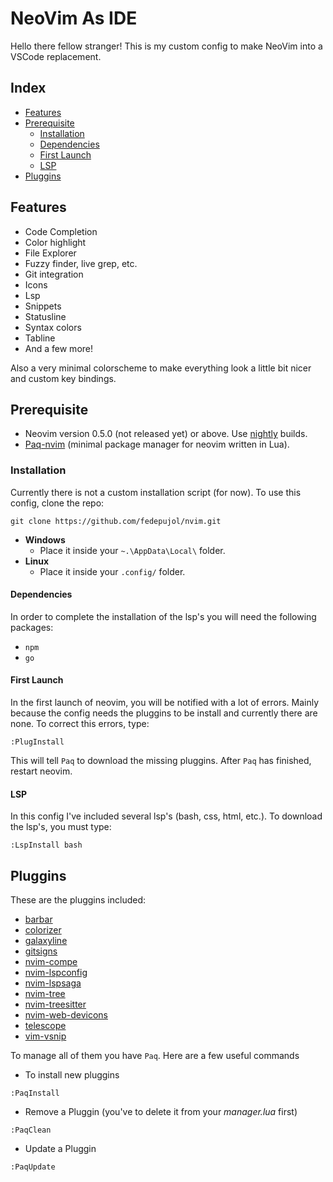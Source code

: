 # NeoVim As IDE
Hello there fellow stranger! This is my custom config to make NeoVim into a VSCode replacement. 

## Index
- [Features](#features)
- [Prerequisite](#prerequisite)
	- [Installation](#installation)
	- [Dependencies](#dependencies)
	- [First Launch](#first-launch)
	- [LSP](#lsp)
- [Pluggins](#pluggins)

## Features
- Code Completion
- Color highlight
- File Explorer
- Fuzzy finder, live grep, etc.
- Git integration
- Icons
- Lsp
- Snippets
- Statusline
- Syntax colors
- Tabline
- And a few more!

Also a very minimal colorscheme to make everything look a little bit nicer and custom key bindings.

## Prerequisite
- Neovim version 0.5.0 (not released yet) or above. Use [nightly](https://github.com/neovim/neovim/releases) builds.
- [Paq-nvim](https://github.com/savq/paq-nvim) (minimal package manager for neovim written in Lua).

### Installation
Currently there is not a custom installation script (for now). To use this config, clone the repo:

```
git clone https://github.com/fedepujol/nvim.git 
```

- **Windows**
	- Place it inside your `~.\AppData\Local\` folder.
- **Linux**
	- Place it inside your `.config/` folder.

#### Dependencies
In order to complete the installation of the lsp's you will need the following packages:
- `npm`
- `go`

#### First Launch
In the first launch of neovim, you will be notified with a lot of errors. Mainly because the config needs the pluggins to be install 
and currently there are none. To correct this errors, type:
```
:PlugInstall
```
This will tell `Paq` to download the missing pluggins. After `Paq` has finished, restart neovim.

#### LSP
In this config I've included several lsp's (bash, css, html, etc.). To download the lsp's, you must type:
```
:LspInstall bash
```

## Pluggins
These are the pluggins included:
- [barbar](https://github.com/romgrk/barbar.nvim)
- [colorizer](https://github.com/norcalli/nvim-colorizer.lua)
- [galaxyline](https://github.com/glepnir/galaxyline.nvim)
- [gitsigns](https://github.com/lewis6991/gitsigns.nvim)
- [nvim-compe](https://github.com/hrsh7th/nvim-compe)
- [nvim-lspconfig](https://github.com/kabouzeid/nvim-lspinstall)
- [nvim-lspsaga](https://github.com/glepnir/nvim-lspsaga)
- [nvim-tree](https://github.com/lewis6991/nvim-tree.lua)
- [nvim-treesitter](https://github.com/nvim-treesitter/nvim-treesitter)
- [nvim-web-devicons](https://github.com/norcalli/nvim-web-devicons)
- [telescope](https://github.com/nvim-telescope/teslecope.nvim)
- [vim-vsnip](https://github.com/hrsh7th/vim-vsnip)

To manage all of them you have `Paq`. Here are a few useful commands
- To install new pluggins
```
:PaqInstall
```
- Remove a Pluggin (you've to delete it from your _manager.lua_ first)
```
:PaqClean
```
- Update a Pluggin
```
:PaqUpdate
```
